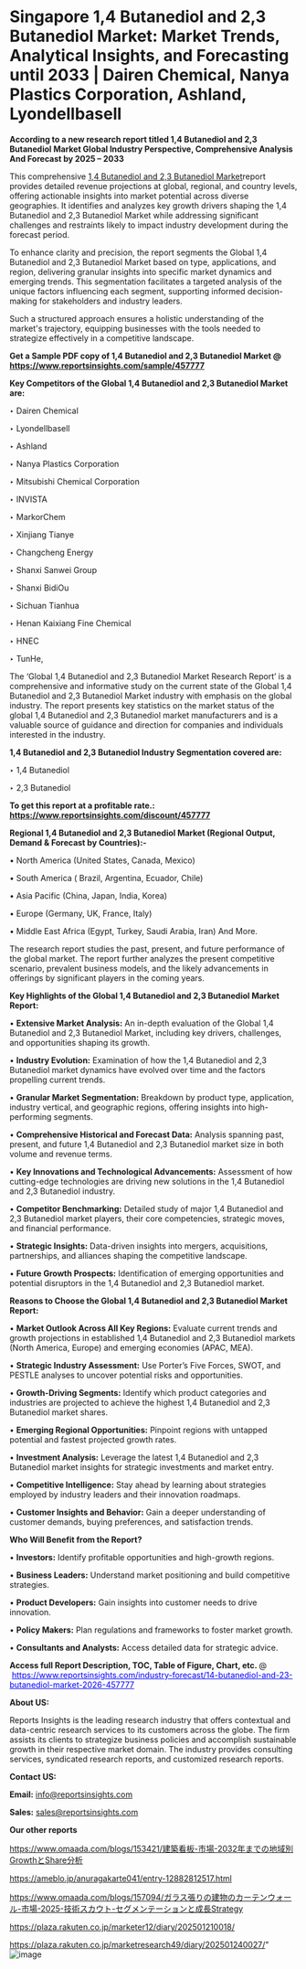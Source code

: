 # Singapore 1,4 Butanediol and 2,3 Butanediol Market: Market Trends, Analytical Insights, and Forecasting until 2033 | Dairen Chemical, Nanya Plastics Corporation, Ashland, Lyondellbasell

<strong>According to a new research report titled 1,4 Butanediol and 2,3 Butanediol Market Global Industry Perspective, Comprehensive Analysis And Forecast by 2025 – 2033</strong>

This comprehensive <a href=https://www.reportsinsights.com/sample/457777>1,4 Butanediol and 2,3 Butanediol Market</a>report provides detailed revenue projections at global, regional, and country levels, offering actionable insights into market potential across diverse geographies. It identifies and analyzes key growth drivers shaping the 1,4 Butanediol and 2,3 Butanediol Market while addressing significant challenges and restraints likely to impact industry development during the forecast period.

To enhance clarity and precision, the report segments the Global 1,4 Butanediol and 2,3 Butanediol Market based on type, applications, and region, delivering granular insights into specific market dynamics and emerging trends. This segmentation facilitates a targeted analysis of the unique factors influencing each segment, supporting informed decision-making for stakeholders and industry leaders.

Such a structured approach ensures a holistic understanding of the market's trajectory, equipping businesses with the tools needed to strategize effectively in a competitive landscape.

<strong>Get a Sample PDF copy of 1,4 Butanediol and 2,3 Butanediol Market </strong><strong>@<a href=https://www.reportsinsights.com/sample/457777 style=color:#0000ff;> https://www.reportsinsights.com/sample/457777</a></strong></font>

<strong>Key Competitors of the Global 1,4 Butanediol and 2,3 Butanediol Market are:</strong>

‣ Dairen Chemical

‣ Lyondellbasell

‣ Ashland

‣ Nanya Plastics Corporation

‣ Mitsubishi Chemical Corporation

‣ INVISTA

‣ MarkorChem

‣ Xinjiang Tianye

‣ Changcheng Energy

‣ Shanxi Sanwei Group

‣ Shanxi BidiOu

‣ Sichuan Tianhua

‣ Henan Kaixiang Fine Chemical

‣ HNEC

‣ TunHe,

The ‘Global 1,4 Butanediol and 2,3 Butanediol Market Research Report’ is a comprehensive and informative study on the current state of the Global 1,4 Butanediol and 2,3 Butanediol Market industry with emphasis on the global industry. The report presents key statistics on the market status of the global 1,4 Butanediol and 2,3 Butanediol market manufacturers and is a valuable source of guidance and direction for companies and individuals interested in the industry.

<strong>1,4 Butanediol and 2,3 Butanediol Industry Segmentation covered are:</strong>

‣ 1,4 Butanediol

‣ 2,3 Butanediol

<strong>To get this report at a profitable rate.: <a href=https://www.reportsinsights.com/discount/457777 style=color:#0000ff;>https://www.reportsinsights.com/discount/457777</a></strong></font>

<strong>Regional 1,4 Butanediol and 2,3 Butanediol Market (Regional Output, Demand &amp; Forecast by Countries):-</strong>

• North America (United States, Canada, Mexico)

• South America ( Brazil, Argentina, Ecuador, Chile)

• Asia Pacific (China, Japan, India, Korea)

• Europe (Germany, UK, France, Italy)

• Middle East Africa (Egypt, Turkey, Saudi Arabia, Iran) And More.

The research report studies the past, present, and future performance of the global market. The report further analyzes the present competitive scenario, prevalent business models, and the likely advancements in offerings by significant players in the coming years.

<strong>Key Highlights of the Global 1,4 Butanediol and 2,3 Butanediol Market Report:</strong>

• <strong>Extensive Market Analysis:</strong> An in-depth evaluation of the Global 1,4 Butanediol and 2,3 Butanediol Market, including key drivers, challenges, and opportunities shaping its growth.

• <strong>Industry Evolution:</strong> Examination of how the 1,4 Butanediol and 2,3 Butanediol market dynamics have evolved over time and the factors propelling current trends.

• <strong>Granular Market Segmentation:</strong> Breakdown by product type, application, industry vertical, and geographic regions, offering insights into high-performing segments.

• <strong>Comprehensive Historical and Forecast Data:</strong> Analysis spanning past, present, and future 1,4 Butanediol and 2,3 Butanediol market size in both volume and revenue terms.

• <strong>Key Innovations and Technological Advancements:</strong> Assessment of how cutting-edge technologies are driving new solutions in the 1,4 Butanediol and 2,3 Butanediol industry.

• <strong>Competitor Benchmarking:</strong> Detailed study of major 1,4 Butanediol and 2,3 Butanediol market players, their core competencies, strategic moves, and financial performance.

• <strong>Strategic Insights:</strong> Data-driven insights into mergers, acquisitions, partnerships, and alliances shaping the competitive landscape.

• <strong>Future Growth Prospects:</strong> Identification of emerging opportunities and potential disruptors in the 1,4 Butanediol and 2,3 Butanediol market.

<strong>Reasons to Choose the Global 1,4 Butanediol and 2,3 Butanediol Market Report:</strong>

• <strong>Market Outlook Across All Key Regions:</strong> Evaluate current trends and growth projections in established 1,4 Butanediol and 2,3 Butanediol markets (North America, Europe) and emerging economies (APAC, MEA).

• <strong>Strategic Industry Assessment:</strong> Use Porter’s Five Forces, SWOT, and PESTLE analyses to uncover potential risks and opportunities.

• <strong>Growth-Driving Segments:</strong> Identify which product categories and industries are projected to achieve the highest 1,4 Butanediol and 2,3 Butanediol market shares.

• <strong>Emerging Regional Opportunities:</strong> Pinpoint regions with untapped potential and fastest projected growth rates.

• <strong>Investment Analysis:</strong> Leverage the latest 1,4 Butanediol and 2,3 Butanediol market insights for strategic investments and market entry.

• <strong>Competitive Intelligence:</strong> Stay ahead by learning about strategies employed by industry leaders and their innovation roadmaps.

• <strong>Customer Insights and Behavior:</strong> Gain a deeper understanding of customer demands, buying preferences, and satisfaction trends.

<strong>Who Will Benefit from the Report?</strong>

• <strong>Investors:</strong> Identify profitable opportunities and high-growth regions.

• <strong>Business Leaders:</strong> Understand market positioning and build competitive strategies.

• <strong>Product Developers:</strong> Gain insights into customer needs to drive innovation.

• <strong>Policy Makers:</strong> Plan regulations and frameworks to foster market growth.

• <strong>Consultants and Analysts:</strong> Access detailed data for strategic advice.
</ul>
<strong>Access full Report Description, TOC, Table of Figure, Chart, etc. </strong>@  <a href=https://www.reportsinsights.com/industry-forecast/14-butanediol-and-23-butanediol-market-2026-457777 style=color:#0000ff;>https://www.reportsinsights.com/industry-forecast/14-butanediol-and-23-butanediol-market-2026-457777</a></font>

<strong><strong>About US</strong>:</strong>

Reports Insights is the leading research industry that offers contextual and data-centric research services to its customers across the globe. The firm assists its clients to strategize business policies and accomplish sustainable growth in their respective market domain. The industry provides consulting services, syndicated research reports, and customized research reports.

<strong>Contact US:</strong>

<p class=""""><b>Email:</b> <a href=mailto:info@reportsinsights.com>info@reportsinsights.com</a></p>
<p class=""""><b>Sales:</b> <a href=mailto:sales@reportsinsights.com>sales@reportsinsights.com</a></p>

<strong>Our other reports</strong>

<a href=https://www.omaada.com/blogs/153421/建築看板-市場-2032年までの地域別GrowthとShare分析>https://www.omaada.com/blogs/153421/建築看板-市場-2032年までの地域別GrowthとShare分析</a>

<a href=https://ameblo.jp/anuragakarte041/entry-12882812517.html>https://ameblo.jp/anuragakarte041/entry-12882812517.html</a>

<a href=https://www.omaada.com/blogs/157094/ガラス張りの建物のカーテンウォール-市場-2025-技術スカウト-セグメンテーションと成長Strategy>https://www.omaada.com/blogs/157094/ガラス張りの建物のカーテンウォール-市場-2025-技術スカウト-セグメンテーションと成長Strategy</a>

<a href=https://plaza.rakuten.co.jp/marketer12/diary/202501210018/>https://plaza.rakuten.co.jp/marketer12/diary/202501210018/</a>

<a href=https://plaza.rakuten.co.jp/marketresearch49/diary/202501240027/>https://plaza.rakuten.co.jp/marketresearch49/diary/202501240027/</a>"
![image](https://github.com/user-attachments/assets/0dedad44-f27c-4c3f-9166-573bd12ab7ca)
